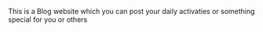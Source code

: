 This is a Blog website which you can post your daily activaties or something special for you or others

